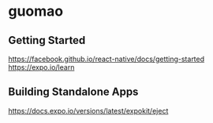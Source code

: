 # guomao

## Getting Started
https://facebook.github.io/react-native/docs/getting-started
https://expo.io/learn


## Building Standalone Apps
https://docs.expo.io/versions/latest/expokit/eject
